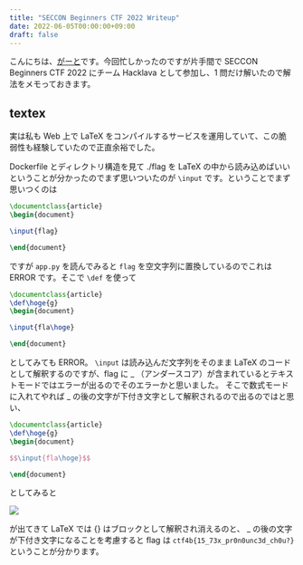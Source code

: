 ```yaml
---
title: "SECCON Beginners CTF 2022 Writeup"
date: 2022-06-05T00:00:00+09:00
draft: false
---
```


こんにちは、[がーと](https://twitter.com/gaato__)です。今回忙しかったのですが片手間で SECCON Beginners CTF 2022 にチーム Hacklava として参加し、1 問だけ解いたので解法をメモっておきます。

## textex

実は私も Web 上で LaTeX をコンパイルするサービスを運用していて、この脆弱性も経験していたので正直余裕でした。

Dockerfile とディレクトリ構造を見て ./flag を LaTeX の中から読み込めばいいということが分かったのでまず思いついたのが `\input` です。ということでまず思いつくのは

```tex
\documentclass{article}
\begin{document}

\input{flag}

\end{document}
```

ですが `app.py` を読んでみると `flag` を空文字列に置換しているのでこれは ERROR です。そこで `\def` を使って

```tex
\documentclass{article}
\def\hoge{g}
\begin{document}

\input{fla\hoge}

\end{document}
```

としてみても ERROR。
`\input` は読み込んだ文字列をそのまま LaTeX のコードとして解釈するのですが、flag に _ （アンダースコア）が含まれているとテキストモードではエラーが出るのでそのエラーかと思いました。
そこで数式モードに入れてやれば _ の後の文字が下付き文字として解釈されるので出るのではと思い、

```tex
\documentclass{article}
\def\hoge{g}
\begin{document}

$$\input{fla\hoge}$$

\end{document}
```

としてみると

![](/blog/img/ctf4b2022/textex.png)

が出てきて LaTeX では {} はブロックとして解釈され消えるのと、 _ の後の文字が下付き文字になることを考慮すると flag は `ctf4b{15_73x_pr0n0unc3d_ch0u?}` ということが分かります。
